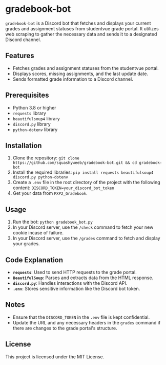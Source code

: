 # gradebook-bot

`gradebook-bot` is a Discord bot that fetches and displays your current grades and assignment statuses from studentvue grade portal. It utilizes web scraping to gather the necessary data and sends it to a designated Discord channel.

## Features
- Fetches grades and assignment statuses from the studentvue portal.
- Displays scores, missing assignments, and the last update date.
- Sends formatted grade information to a Discord channel.

## Prerequisites
- Python 3.8 or higher
- `requests` library
- `beautifulsoup4` library
- `discord.py` library
- `python-dotenv` library

## Installation
1. Clone the repository: `git clone https://github.com/squashyweeb/gradebook-bot.git && cd gradebook-bot`
2. Install the required libraries: `pip install requests beautifulsoup4 discord.py python-dotenv`
3. Create a `.env` file in the root directory of the project with the following content: `DISCORD_TOKEN=your_discord_bot_token`
4. Get your data from `PXP2_Gradebook`.

## Usage
1. Run the bot: `python gradebook_bot.py`
2. In your Discord server, use the `/check`  command to fetch your new cookie incase of failure.
3. In your Discord server, use the `/grades` command to fetch and display your grades.

## Code Explanation
- **`requests`**: Used to send HTTP requests to the grade portal.
- **`BeautifulSoup`**: Parses and extracts data from the HTML response.
- **`discord.py`**: Handles interactions with the Discord API.
- **`.env`**: Stores sensitive information like the Discord bot token.

## Notes
- Ensure that the `DISCORD_TOKEN` in the `.env` file is kept confidential.
- Update the URL and any necessary headers in the `grades` command if there are changes to the grade portal's structure.

## License
This project is licensed under the MIT License.

